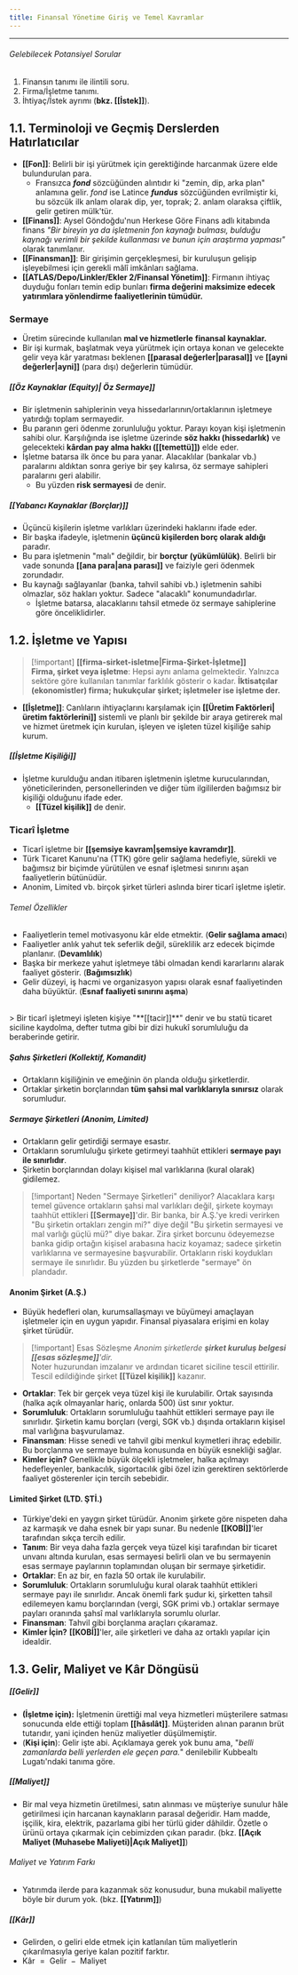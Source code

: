 ```yaml
---
title: Finansal Yönetime Giriş ve Temel Kavramlar
---
```


---
###### Gelebilecek Potansiyel Sorular
1. Finansın tanımı ile ilintili soru.
2. Firma/İşletme tanımı.
3. İhtiyaç/İstek ayrımı (**bkz. [[İstek]]**).


## 1.1. Terminoloji ve Geçmiş Derslerden Hatırlatıcılar

- **[[Fon]]**: Belirli bir işi yürütmek için gerektiğinde harcanmak üzere elde bulundurulan para.
    - Fransızca ***fond*** sözcüğünden alıntıdır ki "zemin, dip, arka plan" anlamına gelir. *fond* ise Latince ***fundus*** sözcüğünden evrilmiştir ki, bu sözcük ilk anlam olarak dip, yer, toprak; 2. anlam olaraksa çiftlik, gelir getiren mülk'tür.
- **[[Finans]]**: Aysel Göndoğdu'nun Herkese Göre Finans adlı kitabında finans *"Bir bireyin ya da işletmenin fon kaynağı bulması, bulduğu kaynağı verimli bir şekilde kullanması ve bunun için araştırma yapması"* olarak tanımlanır.
- **[[Finansman]]**: Bir girişimin gerçekleşmesi, bir kuruluşun gelişip işleyebilmesi için gerekli mâlî imkânları sağlama.
- **[[ATLAS/Depo/Linkler/Ekler 2/Finansal Yönetim]]**: Firmanın ihtiyaç duyduğu fonları temin edip bunları **firma değerini maksimize edecek yatırımlara yönlendirme faaliyetlerinin tümüdür.**

### Sermaye
- Üretim sürecinde kullanılan **mal ve hizmetlerle** **finansal kaynaklar.**
- Bir işi kurmak, başlatmak veya yürütmek için ortaya konan ve gelecekte gelir veya kâr yaratması beklenen **[[parasal değerler|parasal]]** ve **[[ayni değerler|ayni]]** (para dışı) değerlerin tümüdür.
##### [[Öz Kaynaklar (Equity)| Öz Sermaye]]
- Bir işletmenin sahiplerinin veya hissedarlarının/ortaklarının işletmeye yatırdığı toplam sermayedir.
- Bu paranın geri ödenme zorunluluğu yoktur. Parayı koyan kişi işletmenin sahibi olur. Karşılığında ise işletme üzerinde **söz hakkı (hissedarlık)** ve gelecekteki **kârdan pay alma hakkı ([[temettü]])** elde eder.
- İşletme batarsa ilk önce bu para yanar. Alacaklılar (bankalar vb.) paralarını aldıktan sonra geriye bir şey kalırsa, öz sermaye sahipleri paralarını geri alabilir. 
	- Bu yüzden **risk sermayesi** de denir.
##### [[Yabancı Kaynaklar (Borçlar)]]
- Üçüncü kişilerin işletme varlıkları üzerindeki haklarını ifade eder.
- Bir başka ifadeyle, işletmenin **üçüncü kişilerden borç olarak aldığı** paradır.
- Bu para işletmenin "malı" değildir, bir **borçtur (yükümlülük)**. Belirli bir vade sonunda **[[ana para|ana parası]]** ve faiziyle geri ödenmek zorundadır.
- Bu kaynağı sağlayanlar (banka, tahvil sahibi vb.) işletmenin sahibi olmazlar, söz hakları yoktur. Sadece "alacaklı" konumundadırlar. 
	- İşletme batarsa, alacaklarını tahsil etmede öz sermaye sahiplerine göre önceliklidirler.

## 1.2. İşletme ve Yapısı

> [!important] **[[firma-sirket-isletme|Firma-Şirket-İşletme]]**  
> **Firma, şirket veya işletme**: Hepsi aynı anlama gelmektedir. Yalnızca sektöre göre kullanılan tanımlar farklılık gösterir o kadar. **İktisatçılar (ekonomistler) firma; hukukçular şirket; işletmeler ise işletme der.** 

- **[[İşletme]]**: Canlıların ihtiyaçlarını karşılamak için **[[Üretim Faktörleri|üretim faktörlerini]]** sistemli ve planlı bir şekilde bir araya getirerek mal ve hizmet üretmek için kurulan, işleyen ve işleten tüzel kişiliğe sahip kurum.
##### **[[İşletme Kişiliği]]**
- İşletme kurulduğu andan itibaren işletmenin işletme kurucularından, yöneticilerinden, personellerinden ve diğer tüm ilgililerden bağımsız bir kişiliği olduğunu ifade eder.
	- **[[Tüzel kişilik]]** de denir.

### Ticarî İşletme
- Ticarî işletme bir **[[şemsiye kavram|şemsiye kavramdır]]**.
- Türk Ticaret Kanunu'na (TTK) göre gelir sağlama hedefiyle, sürekli ve bağımsız bir biçimde yürütülen ve esnaf işletmesi sınırını aşan faaliyetlerin bütünüdür. 
- Anonim, Limited vb. birçok şirket türleri aslında birer ticarî işletme işletir.
###### Temel Özellikler
- Faaliyetlerin temel motivasyonu kâr elde etmektir. (**Gelir sağlama amacı**)
- Faaliyetler anlık yahut tek seferlik değil, süreklilik arz edecek biçimde planlanır. (**Devamlılık**)
- Başka bir merkeze yahut işletmeye tâbi olmadan kendi kararlarını alarak faaliyet gösterir. (**Bağımsızlık**)
- Gelir düzeyi, iş hacmi ve organizasyon yapısı olarak esnaf faaliyetinden daha büyüktür. (**Esnaf faaliyeti sınırını aşma**)
<br>
> 	Bir ticarî işletmeyi işleten kişiye "**[[tacir]]**" denir ve bu statü ticaret siciline kaydolma, defter tutma gibi bir dizi hukukî sorumluluğu da beraberinde getirir.

##### Şahıs Şirketleri (Kollektif, Komandit)
- Ortakların kişiliğinin ve emeğinin ön planda olduğu şirketlerdir. 
- Ortaklar şirketin borçlarından **tüm şahsi mal varlıklarıyla sınırsız** olarak sorumludur.
##### Sermaye Şirketleri (Anonim, Limited)
- Ortakların gelir getirdiği sermaye esastır. 
- Ortakların sorumluluğu şirkete getirmeyi taahhüt ettikleri **sermaye payı ile sınırlıdır**.
- Şirketin borçlarından dolayı kişisel mal varlıklarına (kural olarak) gidilemez.


> [!important] Neden "Sermaye Şirketleri" deniliyor?
> Alacaklara karşı temel güvence ortakların şahsi mal varlıkları değil, şirkete koymayı taahhüt ettikleri **[[Sermaye]]**'dir. Bir banka, bir A.Ş.'ye kredi verirken "Bu şirketin ortakları zengin mi?" diye değil "Bu şirketin sermayesi ve mal varlığı güçlü mü?" diye bakar. Zira şirket borcunu ödeyemezse banka gidip ortağın kişisel arabasına haciz koyamaz; sadece şirketin varlıklarına ve sermayesine başvurabilir. Ortakların riski koydukları sermaye ile sınırlıdır. Bu yüzden bu şirketlerde "sermaye" ön plandadır.


#### Anonim Şirket (A.Ş.)
- Büyük hedefleri olan, kurumsallaşmayı ve büyümeyi amaçlayan işletmeler için en uygun yapıdır. Finansal piyasalara erişimi en kolay şirket türüdür.


> [!important] Esas Sözleşme
> *Anonim şirketlerde **şirket kuruluş belgesi** **[[esas sözleşme]]**'dir.* <br> 
> Noter huzurundan imzalanır ve ardından ticaret siciline tescil ettirilir. <br>
>  Tescil edildiğinde şirket **[[Tüzel kişilik]]** kazanır.


- **Ortaklar**: Tek bir gerçek veya tüzel kişi ile kurulabilir. Ortak sayısında (halka açık olmayanlar hariç, onlarda 500) üst sınır yoktur.
- **Sorumluluk**: Ortakların sorumluluğu taahhüt ettikleri sermaye payı ile sınırlıdır. Şirketin kamu borçları (vergi, SGK vb.) dışında ortakların kişisel mal varlığına başvurulamaz.
- **Finansman**: Hisse senedi ve tahvil gibi menkul kıymetleri ihraç edebilir. Bu borçlanma ve sermaye bulma konusunda en büyük esnekliği sağlar.
- **Kimler için?** Genellikle büyük ölçekli işletmeler, halka açılmayı hedefleyenler, bankacılık, sigortacılık gibi özel izin gerektiren sektörlerde faaliyet gösterenler için tercih sebebidir.
#### Limited Şirket (LTD. ŞTİ.)
- Türkiye'deki en yaygın şirket türüdür. Anonim şirkete göre nispeten daha az karmaşık ve daha esnek bir yapı sunar. Bu nedenle **[[KOBİ]]**'ler tarafından sıkça tercih edilir.
- **Tanım**: Bir veya daha fazla gerçek veya tüzel kişi tarafından bir ticaret unvanı altında kurulan, esas sermayesi belirli olan ve bu sermayenin esas sermaye paylarının toplamından oluşan bir sermaye şirketidir.
- **Ortaklar**: En az bir, en fazla 50 ortak ile kurulabilir.
- **Sorumluluk**: Ortakların sorumluluğu kural olarak taahhüt ettikleri sermaye payı ile sınırlıdır. Ancak önemli fark şudur ki, şirketten tahsil edilemeyen kamu borçlarından (vergi, SGK primi vb.) ortaklar sermaye payları oranında şahsî mal varlıklarıyla sorumlu olurlar.
- **Finansman**: Tahvil gibi borçlanma araçları çıkaramaz.
- **Kimler İçin?** **[[KOBİ]]**'ler, aile şirketleri ve daha az ortaklı yapılar için idealdir.
## 1.3. Gelir, Maliyet ve Kâr Döngüsü
##### **[[Gelir]]**
- **(İşletme için):** İşletmenin ürettiği mal veya hizmetleri müşterilere satması sonucunda elde ettiği toplam **[[hâsılât]]**. Müşteriden alınan paranın brüt tutarıdır, yani içinden henüz maliyetler düşülmemiştir.
- (**Kişi için**): Gelir işte abi. Açıklamaya gerek yok bunu ama, "*belli zamanlarda belli yerlerden ele geçen para.*" denilebilir Kubbealtı Lugatı'ndaki tanıma göre.
##### **[[Maliyet]]**
- Bir mal veya hizmetin üretilmesi, satın alınması ve müşteriye sunulur hâle getirilmesi için harcanan kaynakların parasal değeridir. Ham madde, işçilik, kira, elektrik, pazarlama gibi her türlü gider dâhildir. Özetle o ürünü ortaya çıkarmak için cebimizden çıkan paradır. (bkz. **[[Açık Maliyet (Muhasebe Maliyeti)|Açık Maliyet]]**)
###### Maliyet ve Yatırım Farkı
- Yatırımda ilerde para kazanmak söz konusudur, buna mukabil maliyette böyle bir durum yok. (bkz. **[[Yatırım]]**)
##### **[[Kâr]]** 
- Gelirden, o geliri elde etmek için katlanılan tüm maliyetlerin çıkarılmasıyla geriye kalan pozitif farktır. 
- $\text{Kâr } = \text{ Gelir } - \text{ Maliyet}$